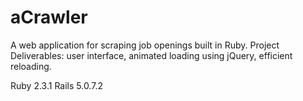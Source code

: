 # aCrawler
A web application for scraping job openings built in Ruby. 
Project Deliverables: user interface, animated loading using jQuery, efficient reloading.

Ruby 2.3.1
Rails 5.0.7.2
